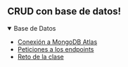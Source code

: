 
## CRUD con base de datos!

<details open>
<summary>Base de Datos</summary>

- [Conexión a MongoDB Atlas](../Conexion-MongoDB/mongodb.md)
- [Peticiones a los endpoints](./Postman-Endpoints/Endpoints.md)
- [Reto de la clase](./Reto/reto.md)

</details>